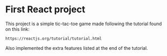 # First React project

This project is a simple tic-tac-toe game made following the tutorial found on this link:

`https://reactjs.org/tutorial/tutorial.html`

Also implemented the extra features listed at the end of the tutorial.